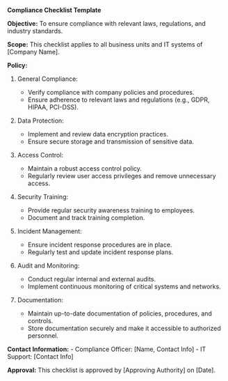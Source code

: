 **Compliance Checklist Template**

**Objective:**
To ensure compliance with relevant laws, regulations, and industry standards.

**Scope:**
This checklist applies to all business units and IT systems of [Company Name].

**Policy:**
1. General Compliance:
    - Verify compliance with company policies and procedures.
    - Ensure adherence to relevant laws and regulations (e.g., GDPR, HIPAA, PCI-DSS).

2. Data Protection:
    - Implement and review data encryption practices.
    - Ensure secure storage and transmission of sensitive data.

3. Access Control:
    - Maintain a robust access control policy.
    - Regularly review user access privileges and remove unnecessary access.

4. Security Training:
    - Provide regular security awareness training to employees.
    - Document and track training completion.

5. Incident Management:
    - Ensure incident response procedures are in place.
    - Regularly test and update incident response plans.

6. Audit and Monitoring:
    - Conduct regular internal and external audits.
    - Implement continuous monitoring of critical systems and networks.

7. Documentation:
    - Maintain up-to-date documentation of policies, procedures, and controls.
    - Store documentation securely and make it accessible to authorized personnel.

**Contact Information:**
    - Compliance Officer: [Name, Contact Info]
    - IT Support: [Contact Info]

**Approval:**
This checklist is approved by [Approving Authority] on [Date].
